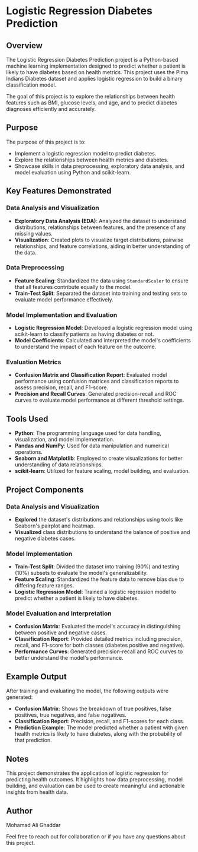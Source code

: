 # Logistic Regression Diabetes Prediction

## Overview

The Logistic Regression Diabetes Prediction project is a Python-based machine learning implementation designed to predict whether a patient is likely to have diabetes based on health metrics. This project uses the Pima Indians Diabetes dataset and applies logistic regression to build a binary classification model.

The goal of this project is to explore the relationships between health features such as BMI, glucose levels, and age, and to predict diabetes diagnoses efficiently and accurately.

## Purpose

The purpose of this project is to:

- Implement a logistic regression model to predict diabetes.
- Explore the relationships between health metrics and diabetes.
- Showcase skills in data preprocessing, exploratory data analysis, and model evaluation using Python and scikit-learn.

## Key Features Demonstrated

### Data Analysis and Visualization

- **Exploratory Data Analysis (EDA)**: Analyzed the dataset to understand distributions, relationships between features, and the presence of any missing values.
- **Visualization**: Created plots to visualize target distributions, pairwise relationships, and feature correlations, aiding in better understanding of the data.

### Data Preprocessing

- **Feature Scaling**: Standardized the data using `StandardScaler` to ensure that all features contribute equally to the model.
- **Train-Test Split**: Separated the dataset into training and testing sets to evaluate model performance effectively.

### Model Implementation and Evaluation

- **Logistic Regression Model**: Developed a logistic regression model using scikit-learn to classify patients as having diabetes or not.
- **Model Coefficients**: Calculated and interpreted the model's coefficients to understand the impact of each feature on the outcome.

### Evaluation Metrics

- **Confusion Matrix and Classification Report**: Evaluated model performance using confusion matrices and classification reports to assess precision, recall, and F1-score.
- **Precision and Recall Curves**: Generated precision-recall and ROC curves to evaluate model performance at different threshold settings.

## Tools Used

- **Python**: The programming language used for data handling, visualization, and model implementation.
- **Pandas and NumPy**: Used for data manipulation and numerical operations.
- **Seaborn and Matplotlib**: Employed to create visualizations for better understanding of data relationships.
- **scikit-learn**: Utilized for feature scaling, model building, and evaluation.

## Project Components

### Data Analysis and Visualization

- **Explored** the dataset's distributions and relationships using tools like Seaborn's pairplot and heatmap.
- **Visualized** class distributions to understand the balance of positive and negative diabetes cases.

### Model Implementation

- **Train-Test Split**: Divided the dataset into training (90%) and testing (10%) subsets to evaluate the model's generalizability.
- **Feature Scaling**: Standardized the feature data to remove bias due to differing feature ranges.
- **Logistic Regression Model**: Trained a logistic regression model to predict whether a patient is likely to have diabetes.

### Model Evaluation and Interpretation

- **Confusion Matrix**: Evaluated the model's accuracy in distinguishing between positive and negative cases.
- **Classification Report**: Provided detailed metrics including precision, recall, and F1-score for both classes (diabetes positive and negative).
- **Performance Curves**: Generated precision-recall and ROC curves to better understand the model's performance.

## Example Output

After training and evaluating the model, the following outputs were generated:

- **Confusion Matrix**: Shows the breakdown of true positives, false positives, true negatives, and false negatives.
- **Classification Report**: Precision, recall, and F1-scores for each class.
- **Prediction Example**: The model predicted whether a patient with given health metrics is likely to have diabetes, along with the probability of that prediction.

## Notes

This project demonstrates the application of logistic regression for predicting health outcomes. It highlights how data preprocessing, model building, and evaluation can be used to create meaningful and actionable insights from health data.

## Author

Mohamad Ali Ghaddar

Feel free to reach out for collaboration or if you have any questions about this project.

